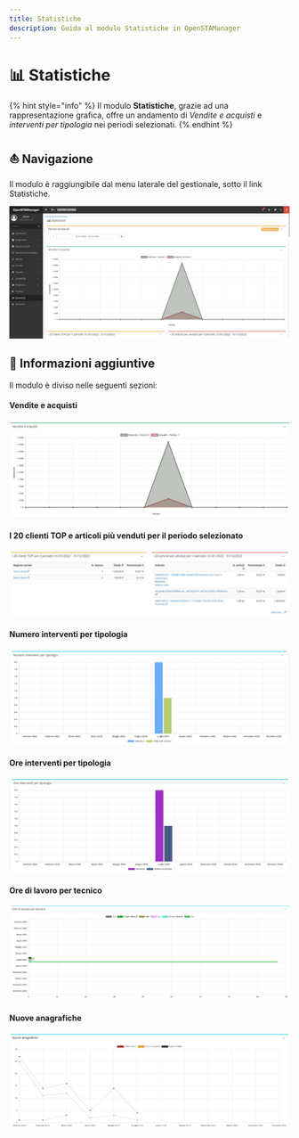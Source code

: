 ```yaml
---
title: Statistiche
description: Guida al modulo Statistiche in OpenSTAManager
---
```


# 📊 Statistiche

{% hint style="info" %}
Il modulo **Statistiche**, grazie ad una rappresentazione grafica, offre un andamento di _Vendite e acquisti_ e _interventi per tipologia_ nei periodi selezionati.
{% endhint %}

## ⛵ Navigazione

Il modulo è raggiungibile dal menu laterale del gestionale, sotto il link Statistiche.

![](<../.gitbook/assets/image (80) (1) (1).png>)

## 🔽 Informazioni aggiuntive

Il modulo è diviso nelle seguenti sezioni:

#### Vendite e acquisti

![](<../.gitbook/assets/image (89) (1) (1) (1).png>)

#### I 20 clienti TOP e articoli più venduti per il periodo selezionato

![](<../.gitbook/assets/image (104) (1).png>)

#### Numero interventi per tipologia

![](<../.gitbook/assets/image (27) (1).png>)

#### Ore interventi per tipologia

![](<../.gitbook/assets/image (64) (1) (1).png>)

#### Ore di lavoro per tecnico

![](<../.gitbook/assets/image (64) (1).png>)

#### Nuove anagrafiche

![](<../.gitbook/assets/Clipboard - 7 luglio 2022 12 56 (1).png>)
